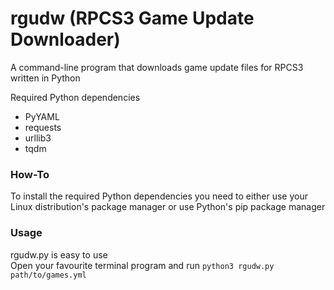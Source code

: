 # rgudw (RPCS3 Game Update Downloader)
A command-line program that downloads game update files for RPCS3 written in Python  

Required Python dependencies  
  - PyYAML  
  - requests  
  - urllib3  
  - tqdm  

### How-To  
To install the required Python dependencies you need to either use your Linux distribution's package manager or use Python's pip package manager  

### Usage
rgudw.py is easy to use  
Open your favourite terminal program and run `python3 rgudw.py path/to/games.yml`  
